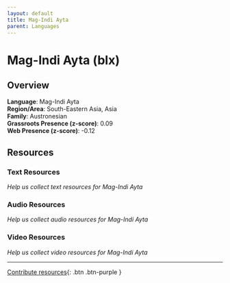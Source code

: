 ```yaml
---
layout: default
title: Mag-Indi Ayta
parent: Languages
---
```


# Mag-Indi Ayta (blx)

## Overview

**Language**: Mag-Indi Ayta  
**Region/Area**: South-Eastern Asia, Asia  
**Family**: Austronesian  
**Grassroots Presence (z-score)**: 0.09  
**Web Presence (z-score)**: -0.12  

## Resources

### Text Resources
*Help us collect text resources for Mag-Indi Ayta*

### Audio Resources
*Help us collect audio resources for Mag-Indi Ayta*

### Video Resources
*Help us collect video resources for Mag-Indi Ayta*

---

[Contribute resources](https://forms.office.com/e/1SfLJx3u1r){: .btn .btn-purple }
